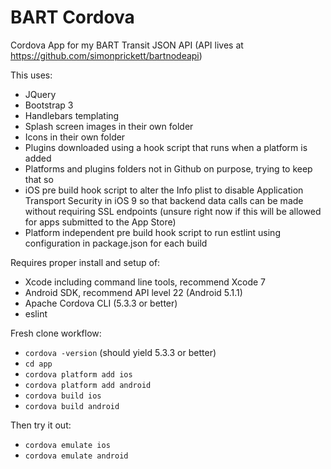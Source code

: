 # BART Cordova

Cordova App for my BART Transit JSON API (API lives at https://github.com/simonprickett/bartnodeapi)

This uses:

* JQuery
* Bootstrap 3
* Handlebars templating
* Splash screen images in their own folder
* Icons in their own folder
* Plugins downloaded using a hook script that runs when a platform is added
* Platforms and plugins folders not in Github on purpose, trying to keep that so
* iOS pre build hook script to alter the Info plist to disable Application Transport Security in iOS 9 so that backend data calls can be made without requiring SSL endpoints (unsure right now if this will be allowed for apps submitted to the App Store)
* Platform independent pre build hook script to run estlint using configuration in package.json for each build

Requires proper install and setup of:

* Xcode including command line tools, recommend Xcode 7
* Android SDK, recommend API level 22 (Android 5.1.1)
* Apache Cordova CLI (5.3.3 or better)
* eslint

Fresh clone workflow:

* ```cordova -version``` (should yield 5.3.3 or better)
* ```cd app```
* ```cordova platform add ios```
* ```cordova platform add android```
* ```cordova build ios```
* ```cordova build android```

Then try it out:

* ```cordova emulate ios```
* ```cordova emulate android```
